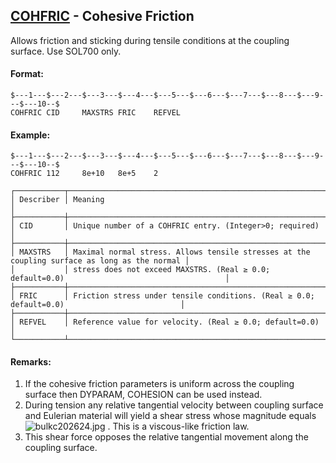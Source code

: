 ## [COHFRIC](https://nexus.hexagon.com/documentationcenter/bundle/MSC_Nastran_2022.4/page/Nastran_Combined_Book/qrg/bulkc2/TOC.COHFRIC.xhtml) - Cohesive Friction

Allows friction and sticking during tensile conditions at the coupling surface. Use SOL700 only.

#### Format:

```nastran
$---1---$---2---$---3---$---4---$---5---$---6---$---7---$---8---$---9---$---10--$
COHFRIC CID     MAXSTRS FRIC    REFVEL                                          
```

#### Example:

```nastran
$---1---$---2---$---3---$---4---$---5---$---6---$---7---$---8---$---9---$---10--$
COHFRIC 112     8e+10   8e+5    2                                               
```

```text
┌───────────┬──────────────────────────────────────────────────────────────────────────────────────────────┐
│ Describer │ Meaning                                                                                      │
├───────────┼──────────────────────────────────────────────────────────────────────────────────────────────┤
│ CID       │ Unique number of a COHFRIC entry. (Integer>0; required)                                      │
├───────────┼──────────────────────────────────────────────────────────────────────────────────────────────┤
│ MAXSTRS   │ Maximal normal stress. Allows tensile stresses at the coupling surface as long as the normal │
│           │ stress does not exceed MAXSTRS. (Real ≥ 0.0; default=0.0)                                    │
├───────────┼──────────────────────────────────────────────────────────────────────────────────────────────┤
│ FRIC      │ Friction stress under tensile conditions. (Real ≥ 0.0; default=0.0)                          │
├───────────┼──────────────────────────────────────────────────────────────────────────────────────────────┤
│ REFVEL    │ Reference value for velocity. (Real ≥ 0.0; default=0.0)                                      │
└───────────┴──────────────────────────────────────────────────────────────────────────────────────────────┘
```

#### Remarks:

1. If the cohesive friction parameters is uniform across the coupling surface then DYPARAM, COHESION can be used instead.
2. During tension any relative tangential velocity between coupling surface and Eulerian material will yield a shear stress whose magnitude equals  ![bulkc202624.jpg](https://help-be.hexagonmi.com/bundle/MSC_Nastran_2022.4/page/Nastran_Combined_Book/qrg/bulkc2/../../../assets/bulkc202624.jpg?_LANG=enus) . This is a viscous-like friction law.
3. This shear force opposes the relative tangential movement along the coupling surface.
